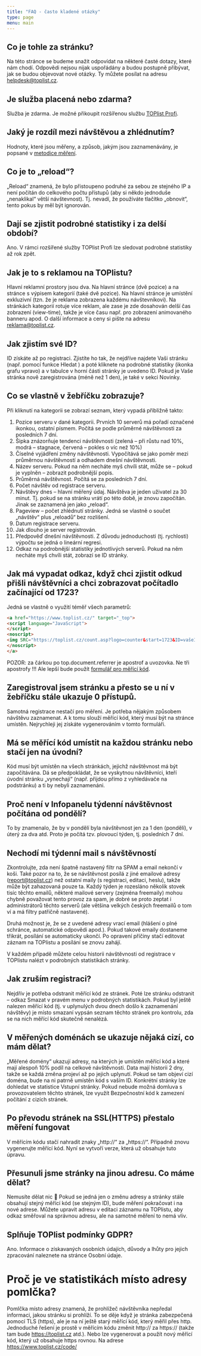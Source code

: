```yaml
---
title: "FAQ - často kladené otázky"
type: page
menu: main
---
```


## Co je tohle za stránku?

Na této stránce se budeme snažit odpovídat na některé časté dotazy, které nám chodí. Odpovědi nejsou nijak uspořádány a budou postupně přibývat, jak se budou objevovat nové otázky. Ty můžete posílat na adresu helpdesk@toplist.cz.
## Je služba placená nebo zdarma?

Služba je zdarma. Je možné přikoupit rozšířenou službu [TOPlist Profi](https://profi.toplist.cz).
## Jaký je rozdíl mezi návštěvou a zhlédnutím?

Hodnoty, které jsou měřeny, a způsob, jakým jsou zaznamenávány, je popsané v [metodice měření](metodika-mereni).
## Co je to „reload“?

„Reload“ znamená, že bylo přistoupeno podruhé za sebou ze stejného IP a není počítán do celkového počtu přístupů (aby si někdo jednoduše „nenaklikal“ větší návštevnost). Tj. nevadí, že používáte tlačítko „obnovit“, tento pokus by měl být ignorován.
## Dají se zjistit podrobné statistiky i za delší období?

Ano. V rámci rozšířené služby TOPlist Profi lze sledovat podrobné statistiky až rok zpět.
## Jak je to s reklamou na TOPlistu?

Hlavní reklamní prostory jsou dva. Na hlavní stránce (dvě pozice) a na stránce s výpisem kategorií (také dvě pozice). Na hlavní stránce je umístění exkluzivní (tzn. že je reklama zobrazena každému návštevníkovi). Na stránkách kategorií rotuje více reklam, ale zase je zde dosahován delší čas zobrazení (view-time), takže je více času např. pro zobrazení animovaného banneru apod. O další informace a ceny si pište na adresu reklama@toplist.cz.
## Jak zjistím své ID?

ID získáte až po registraci. Zjistíte ho tak, že nejdříve najdete Vaši stránku (např. pomocí funkce Hledat ) a poté kliknete na podrobné statistiky (ikonka grafu vpravo) a v tabulce v horní části stránky je uvedeno ID. Pokud je Vaše stránka nově zaregistrována (méně než 1 den), je také v sekci Novinky.
## Co se vlastně v žebříčku zobrazuje?

Při kliknutí na kategorii se zobrazí seznam, který vypadá přibližně takto:

1. Pozice serveru v dané kategorii. Prvních 10 serverů má pořadí označené ikonkou, ostatní písmem. Počítá se podle průměrné návštěvnosti za posledních 7 dní.
2. Šipka znázorňuje tendenci návštěvnosti (zelená – při růstu nad 10%, modrá – stagnace, červená – pokles o víc než 10%)
3. Číselné vyjádření změny návštěvnosti. Vypočítává se jako poměr mezi průměrnou návštěvností a odhadem dnešní návštěvnosti.
4. Název serveru. Pokud na něm necháte myš chvíli stát, může se – pokud je vyplněn – zobrazit podrobnější popis.
5. Průměrná návštěvnost. Počítá se za posledních 7 dní.
6. Počet návštěv od registrace serveru.
7. Návštěvy dnes – hlavní měřený údaj. Návštěva je jeden uživatel za 30 minut. Tj. pokud se na stránku vrátí po této době, je znovu započítán. Jinak se zaznamená jen jako „reload“.
8. Pageview – počet zhlédnutí stránky. Jedná se vlastně o součet „návštěv“ plus „reloadů“ bez rozlišení.
9. Datum registrace serveru.
10. Jak dlouho je server registrován.
11. Předpověď dnešní návštěvnosti. Z důvodu jednoduchosti (tj. rychlosti) výpočtu se jedná o lineární regresi.
12. Odkaz na podrobnější statistiky jednotlivých serverů. Pokud na něm necháte myš chvíli stát, zobrazí se ID stránky.

## Jak má vypadat odkaz, když chci zjistit odkud přišli návštěvníci a chci zobrazovat počítadlo začínající od 1723?

Jedná se vlastně o využití téměř všech parametrů:

```html
<a href="https://www.toplist.cz/" target="_top">
<script language="JavaScript">
</script>
<noscript>
<img SRC="https://toplist.cz/count.asp?logo=counter&start=1723&ID=vašeID" border="0" alt="TOPlist"  width="88" height="31">
</noscript>
</a>
```
POZOR: za čárkou po top.document.referrer je apostrof a uvozovka. Ne tři apostrofy !!! Ale lepší bude použít [formulář pro měřící kód](https://www.toplist.cz/code/).
## Zaregistroval jsem stránku a přesto se u ní v žebříčku stále ukazuje 0 přístupů.

Samotná registrace nestačí pro měření. Je potřeba nějakým způsobem návštěvu zaznamenat. A k tomu slouží měřící kód, který musí být na stránce umístěn. Nejrychleji jej získáte vygenerováním v tomto formuláři.
## Má se měřící kód umístit na každou stránku nebo stačí jen na úvodní?

Kód musí být umístěn na všech stránkách, jejichž návštěvnost má být započítávána. Dá se předpokládat, že se vyskytnou návštěvníci, kteří úvodní stránku „vynechají“ (např. přijdou přímo z vyhledávače na podstránku) a ti by nebyli zaznamenáni.
## Proč není v Infopanelu týdenní návštěvnost počítána od pondělí?

To by znamenalo, že by v pondělí byla návštěvnost jen za 1 den (pondělí), v úterý za dva atd. Proto je počítá tzv. plovoucí týden, tj. posledních 7 dní.
## Nechodí mi týdenní mail s návštěvností

Zkontrolujte, zda není špatně nastavený filtr na SPAM a email nekončí v koši. Také pozor na to, že se návštěvnost posílá z jiné emailové adresy (report@toplist.cz) než ostatní maily (s registraci, editaci, heslu), takže může být zahazovaná pouze ta. Každý týden je rozesláno několik stovek tisíc těchto emailů, některé mailové servery (zejména freemaily) mohou chybně považovat tento provoz za spam, je dobré se proto zeptat i administrátorů těchto serverů (ale většina velkých českých freemailů o tom ví a má filtry patřičně nastavené).

Druhá možnost je, že se z uvedené adresy vrací email (hlášení o plné schránce, automatické odpovědi apod.). Pokud takové emaily dostaneme třikrát, posílání se automaticky ukončí. Po opravení příčiny stačí editovat záznam na TOPlistu a posílání se znovu zahájí.

V každém případě můžete celou historii návštěvnosti od registrace v TOPlistu nalézt v podrobných statistikách stránky.
## Jak zruším registraci?

Nejdřív je potřeba odstranit měřící kód ze stránek. Poté lze stránku odstranit – odkaz Smazat v pravém menu v podrobných statistikách. Pokud byl ještě nalezen měřící kód (tj. v uplynulých dvou dnech došlo k zaznamenání návštěvy) je místo smazaní vypsán seznam těchto stránek pro kontrolu, zda se na nich měřící kód skutečně nenalézá.
## V měřených doménách se ukazuje nějaká cizí, co mám dělat?

„Měřené domény“ ukazují adresy, na kterých je umístěn měřící kód a které mají alespoň 10% podíl na celkové návštěvnosti. Data mají historii 2 dny, takže se každá změna projeví až po jejich uplynutí. Pokud se tam objeví cizí doména, bude na ni patrně umístěn kód s vaším ID. Konkrétní stránky lze dohledat ve statistice Vstupní stránky. Pokud nebude možná domluva s provozovatelem těchto stránek, lze využít Bezpečnostní kód k zamezení počítání z cizích stránek.
## Po převodu stránek na SSL(HTTPS) přestalo měření fungovat

V měřícím kódu stačí nahradit znaky „http://“ za „https://“. Případně znovu vygenerujte měřící kód. Nyní se vytvoří verze, která už obsahuje tuto úpravu.
## Přesunuli jsme stránky na jinou adresu. Co máme dělat?

Nemusíte dělat nic 🙂 Pokud se jedná jen o změnu adresy a stránky stále obsahují stejný měřící kód (se stejným ID), bude měření pokračovat i na nové adrese. Můžete upravit adresu v editaci záznamu na TOPlistu, aby odkaz směřoval na správnou adresu, ale na samotné měření to nemá vliv.
## Splňuje TOPlist podmínky GDPR?

Ano. Informace o získavaných osobních údajích, důvody a lhůty pro jejich zpracování naleznete na stránce Osobní údaje.
# Proč je ve statistikách místo adresy pomlčka?

Pomlčka místo adresy znamená, že prohlížeč návštěvníka nepředal informaci, jakou stránku si prohlíží. To se děje když je stránka zabezpečená pomocí TLS (https), ale je na ní ještě starý měřící kód, který měřil přes http. Jednoduché řešení je prostě v měřícím kódu změnit http:// za https:// (takže tam bude https://toplist.cz atd.). Nebo lze vygenerovat a použít nový měřící kód, který už obsahuje https rovnou. Na adrese https://www.toplist.cz/code/